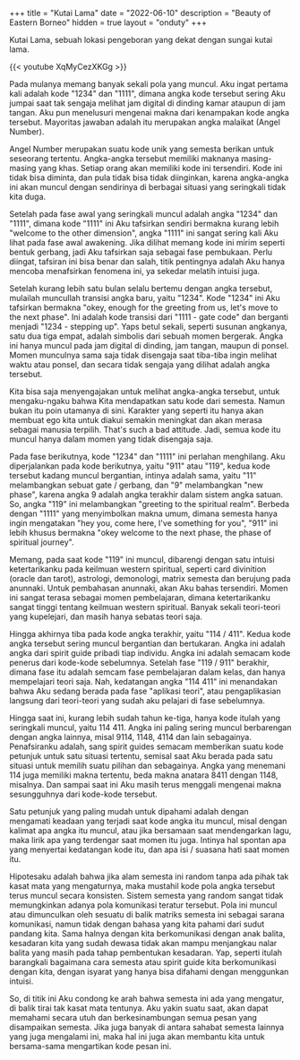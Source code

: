 +++
title = "Kutai Lama"
date = "2022-06-10"
description = "Beauty of Eastern Borneo"
hidden = true
layout = "onduty"
+++

Kutai Lama, sebuah lokasi pengeboran yang dekat dengan sungai kutai lama.

{{< youtube XqMyCezXKGg >}}

Pada mulanya memang banyak sekali pola yang muncul. Aku ingat pertama kali adalah kode "1234" dan "1111", dimana angka kode tersebut sering Aku jumpai saat tak sengaja melihat jam digital di dinding kamar ataupun di jam tangan. Aku pun menelusuri mengenai makna dari kenampakan kode angka tersebut. Mayoritas jawaban adalah itu merupakan angka malaikat (Angel Number).

Angel Number merupakan suatu kode unik yang semesta berikan untuk seseorang tertentu. Angka-angka tersebut memiliki maknanya masing-masing yang khas. Setiap orang akan memiliki kode ini tersendiri. Kode ini tidak bisa diminta, dan pula tidak bisa tidak diinginkan, karena angka-angka ini akan muncul dengan sendirinya di berbagai situasi yang seringkali tidak kita duga.

Setelah pada fase awal yang seringkali muncul adalah angka "1234" dan "1111", dimana kode "1111" ini Aku tafsirkan sendiri bermakna kurang lebih "welcome to the other dimension", angka "1111" ini sangat sering kali Aku lihat pada fase awal awakening. Jika dilihat memang kode ini mirim seperti bentuk gerbang, jadi Aku tafsirkan saja sebagai fase pembukaan. Perlu diingat, tafsiran ini bisa benar dan salah, titik pentingnya adalah Aku hanya mencoba menafsirkan fenomena ini, ya sekedar melatih intuisi juga.

Setelah kurang lebih satu bulan selalu bertemu dengan angka tersebut, mulailah muncullah transisi angka baru, yaitu "1234". Kode "1234" ini Aku tafsirkan bermakna "okey, enough for the greeting from us, let's move to the next phase". Ini adalah kode transisi dari "1111 - gate code" dan berganti menjadi "1234 - stepping up". Yaps betul sekali, seperti susunan angkanya, satu dua tiga empat, adalah simbolis dari sebuah momen bergerak. Angka ini hanya muncul pada jam digital di dinding, jam tangan, maupun di ponsel. Momen munculnya sama saja tidak disengaja saat tiba-tiba ingin melihat waktu atau ponsel, dan secara tidak sengaja yang dilihat adalah angka tersebut.

Kita bisa saja menyengajakan untuk melihat angka-angka tersebut, untuk mengaku-ngaku bahwa Kita mendapatkan satu kode dari semesta. Namun bukan itu poin utamanya di sini. Karakter yang seperti itu hanya akan membuat ego kita untuk diakui semakin meningkat dan akan merasa sebagai manusia terpilih. That's such a bad attitude. Jadi, semua kode itu muncul hanya dalam momen yang tidak disengaja saja.

Pada fase berikutnya, kode "1234" dan "1111" ini perlahan menghilang. Aku diperjalankan pada kode berikutnya, yaitu "911" atau "119", kedua kode tersebut kadang muncul bergantian, intinya adalah sama, yaitu "11" melambangkan sebuat gate / gerbang, dan "9" melambangkan "new phase", karena angka 9 adalah angka terakhir dalam sistem angka satuan. So, angka "119" ini melambangkan "greeting to the spiritual realm". Berbeda dengan "1111" yang menyimbolkan makna umum, dimana semesta hanya ingin mengatakan "hey you, come here, I've something for you", "911" ini lebih khusus bermakna "okey welcome to the next phase, the phase of spiritual journey".

Memang, pada saat kode "119" ini muncul, dibarengi dengan satu intuisi ketertarikanku pada keilmuan western spiritual, seperti card divinition (oracle dan tarot), astrologi, demonologi, matrix semesta dan berujung pada anunnaki. Untuk pembahasan anunnaki, akan Aku bahas tersendiri. Momen ini sangat terasa sebagai momen pembelajaran, dimana ketertarikanku sangat tinggi tentang keilmuan western spiritual. Banyak sekali teori-teori yang kupelejari, dan masih hanya sebatas teori saja.

Hingga akhirnya tiba pada kode angka terakhir, yaitu "114 / 411". Kedua kode angka tersebut sering muncul bergantian dan bertukaran. Angka ini adalah angka dari spirit guide pribadi tiap individu. Angka ini adalah semacam kode penerus dari kode-kode sebelumnya. Setelah fase "119 / 911" berakhir, dimana fase itu adalah semcam fase pembelajaran dalam kelas, dan hanya mempelajari teori saja. Nah, kedatangan angka "114 411" ini menandakan bahwa Aku sedang berada pada fase "aplikasi teori", atau pengaplikasian langsung dari teori-teori yang sudah aku pelajari di fase sebelumnya.

Hingga saat ini, kurang lebih sudah tahun ke-tiga, hanya kode itulah yang seringkali muncul, yaitu 114 411. Angka ini paling sering muncul berbarengan dengan angka lainnya, misal 9114, 1148, 4114 dan lain sebagainya. Penafsiranku adalah, sang spirit guides semacam memberikan suatu kode petunjuk untuk satu situasi tertentu, semisal saat Aku berada pada satu situasi untuk memilih suatu pilihan dan sebagainya. Angka yang menemani 114 juga memiliki makna tertentu, beda makna anatara 8411 dengan 1148, misalnya. Dan sampai saat ini Aku masih terus menggali mengenai makna sesungguhnya dari kode-kode tersebut.

Satu petunjuk yang paling mudah untuk dipahami adalah dengan mengamati keadaan yang terjadi saat kode angka itu muncul, misal dengan kalimat apa angka itu muncul, atau jika bersamaan saat mendengarkan lagu, maka lirik apa yang terdengar saat momen itu juga. Intinya hal spontan apa yang menyertai kedatangan kode itu, dan apa isi / suasana hati saat momen itu.

Hipotesaku adalah bahwa jika alam semesta ini random tanpa ada pihak tak kasat mata yang mengaturnya, maka mustahil kode pola angka tersebut terus muncul secara konsisten. Sistem semesta yang random sangat tidak memungkinkan adanya pola komunikasi teratur tersebut. Pola ini muncul atau dimunculkan oleh sesuatu di balik matriks semesta ini sebagai sarana komunikasi, namun tidak dengan bahasa yang kita pahami dari sudut pandang kita. Sama halnya dengan kita berkomunikasi dengan anak balita, kesadaran kita yang sudah dewasa tidak akan mampu menjangkau nalar balita yang masih pada tahap pembentukan kesadaran. Yap, seperti itulah barangkali bagaimana cara semesta atau spirit guide kita berkomunikasi dengan kita, dengan isyarat yang hanya bisa difahami dengan menggunkan intuisi.

So, di titik ini Aku condong ke arah bahwa semesta ini ada yang mengatur, di balik tirai tak kasat mata tentunya. Aku yakin suatu saat, akan dapat memahami secara utuh dan berkesinambungan semua pesan yang disampaikan semesta. Jika juga banyak di antara sahabat semesta lainnya yang juga mengalami ini, maka hal ini juga akan membantu kita untuk bersama-sama mengartikan kode pesan ini.